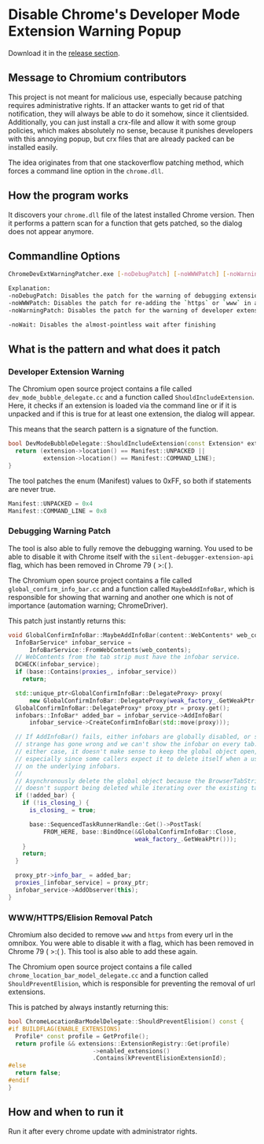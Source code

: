 # Disable Chrome's Developer Mode Extension Warning Popup
Download it in the [release section](https://github.com/Ceiridge/Chrome-Developer-Mode-Extension-Warning-Patcher/releases).

## Message to Chromium contributors
This project is not meant for malicious use, especially because patching requires administrative rights. If an attacker wants to get rid of that notification, they will always be able to do it somehow, since it clientsided. Additionally, you can just install a crx-file and allow it with some group policies, which makes absolutely no sense, because it punishes developers with this annoying popup, but crx files that are already packed can be installed easily.

The idea originates from that one stackoverflow patching method, which forces a command line option in the `chrome.dll`.

## How the program works
It discovers your `chrome.dll` file of the latest installed Chrome version. Then it performs a pattern scan for a function that gets patched, so the dialog does not appear anymore.

## Commandline Options
```bash
ChromeDevExtWarningPatcher.exe [-noDebugPatch] [-noWWWPatch] [-noWarningPatch] [-noWait]

Explanation:
-noDebugPatch: Disables the patch for the warning of debugging extensions (chrome.debugger)
-noWWWPatch: Disables the patch for re-adding the `https` or `www` in a url, because it matters!
-noWarningPatch: Disables the patch for the warning of developer extensions

-noWait: Disables the almost-pointless wait after finishing
```

## What is the pattern and what does it patch

### Developer Extension Warning
The Chromium open source project contains a file called `dev_mode_bubble_delegate.cc` and a function called `ShouldIncludeExtension`. Here, it checks if an extension is loaded via the command line or if it is unpacked and if this is true for at least one extension, the dialog will appear.

This means that the search pattern is a signature of the function.

```c++
bool DevModeBubbleDelegate::ShouldIncludeExtension(const Extension* extension) {
  return (extension->location() == Manifest::UNPACKED ||
          extension->location() == Manifest::COMMAND_LINE);
}
```

The tool patches the enum (Manifest) values to 0xFF, so both if statements are never true.
```javascript
Manifest::UNPACKED = 0x4
Manifest::COMMAND_LINE = 0x8
```

### Debugging Warning Patch
The tool is also able to fully remove the debugging warning. You used to be able to disable it with Chrome itself with the `silent-debugger-extension-api` flag, which has been removed in Chrome 79 ( >:( ).

The Chromium open source project contains a file called `global_confirm_info_bar.cc` and a function called `MaybeAddInfoBar`, which is responsible for showing that warning and another one which is not of importance (automation warning; ChromeDriver).

This patch just instantly returns this:

```c++
void GlobalConfirmInfoBar::MaybeAddInfoBar(content::WebContents* web_contents) {
  InfoBarService* infobar_service =
      InfoBarService::FromWebContents(web_contents);
  // WebContents from the tab strip must have the infobar service.
  DCHECK(infobar_service);
  if (base::Contains(proxies_, infobar_service))
    return;

  std::unique_ptr<GlobalConfirmInfoBar::DelegateProxy> proxy(
      new GlobalConfirmInfoBar::DelegateProxy(weak_factory_.GetWeakPtr()));
  GlobalConfirmInfoBar::DelegateProxy* proxy_ptr = proxy.get();
  infobars::InfoBar* added_bar = infobar_service->AddInfoBar(
      infobar_service->CreateConfirmInfoBar(std::move(proxy)));

  // If AddInfoBar() fails, either infobars are globally disabled, or something
  // strange has gone wrong and we can't show the infobar on every tab. In
  // either case, it doesn't make sense to keep the global object open,
  // especially since some callers expect it to delete itself when a user acts
  // on the underlying infobars.
  //
  // Asynchronously delete the global object because the BrowserTabStripTracker
  // doesn't support being deleted while iterating over the existing tabs.
  if (!added_bar) {
    if (!is_closing_) {
      is_closing_ = true;

      base::SequencedTaskRunnerHandle::Get()->PostTask(
          FROM_HERE, base::BindOnce(&GlobalConfirmInfoBar::Close,
                                    weak_factory_.GetWeakPtr()));
    }
    return;
  }

  proxy_ptr->info_bar_ = added_bar;
  proxies_[infobar_service] = proxy_ptr;
  infobar_service->AddObserver(this);
}
```

### WWW/HTTPS/Elision Removal Patch
Chromium also decided to remove `www` and `https` from every url in the omnibox. You were able to disable it with a flag, which has been removed in Chrome 79 ( >:( ). This tool is also able to add these again.

The Chromium open source project contains a file called `chrome_location_bar_model_delegate.cc` and a function called `ShouldPreventElision`, which is responsible for preventing the removal of url extensions.

This is patched by always instantly returning this:

```c++
bool ChromeLocationBarModelDelegate::ShouldPreventElision() const {
#if BUILDFLAG(ENABLE_EXTENSIONS)
  Profile* const profile = GetProfile();
  return profile && extensions::ExtensionRegistry::Get(profile)
                        ->enabled_extensions()
                        .Contains(kPreventElisionExtensionId);
#else
  return false;
#endif
}
```

## How and when to run it
Run it after every chrome update with administrator rights.